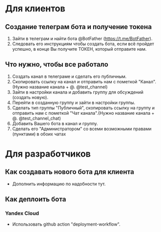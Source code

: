 # Для клиентов                                                    
## Создание телеграм бота и получение токена
1) Зайти в телеграм и найти бота @BotFather (https://t.me/BotFather).
2) Следовать его инструкциям чтобы создать бота, если всё пройдет успешно, в конце Вы получите ТОКЕН, который отправите нам.

## Что нужно, чтобы все работало
1) Создать канал в телеграме и сделать его публичным.
2) Скопировать ссылку на канал и отправить нам с пометкой "Канал". (Нужно название канала + @. @test_channel)
3) Зайти в настройки канала и добавить группу для обсуждений (создать новую).
4) Перейти в созданную группу и зайти в настройки группы.
5) Сделать тип группы "Публичный", скопировать ссылку на группу и отправить нам с пометкой "Чат канала".(Нужно название канала + @. @test_channel_chat)
6) Добавить Вашего бота в канал и группу.
7) Сделать его "Администратором" со всеми возможными правами (пунктами) в обоих чатах

# Для разработчиков
## Как создавать нового бота для клиента
- Дополнить информацию по надобности тут.
## Как деплоить бота
### Yandex Cloud
- Использовать github action "deployment-workflow".
